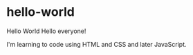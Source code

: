 # hello-world
Hello World
Hello everyone!

I'm learning to code using HTML and CSS and later JavaScript.
